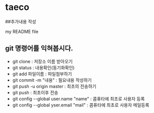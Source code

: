 # taeco
##추가내용 작성

my README file

## git 명령어를 익혀봅시다.

- git clone : 저장소 이름 받아오기
- git status : 내용확인(동기화확인)
- git add 파일이름 : 파일첨부하기
- git commit -m "내용" : 필요내용 작성하기
- git push -u origin master : 최초의 전송하기
- git push : 최초이후 전송
- git config --global user.name "name" :  콤퓨타에 최초로 사용자 등록
- git config --global yser.email "mail"    :  콤퓨타에 최초로 사용자 메일등록